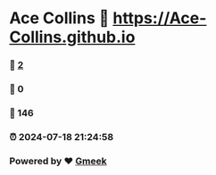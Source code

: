 # Ace Collins :link: https://Ace-Collins.github.io 
### :page_facing_up: [2](https://Ace-Collins.github.io/tag.html) 
### :speech_balloon: 0 
### :hibiscus: 146 
### :alarm_clock: 2024-07-18 21:24:58 
### Powered by :heart: [Gmeek](https://github.com/Meekdai/Gmeek)
